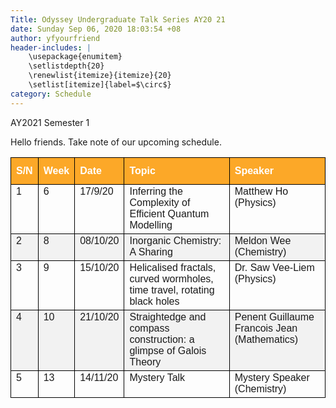 ```yaml
---
Title: Odyssey Undergraduate Talk Series AY20 21
date: Sunday Sep 06, 2020 18:03:54 +08
author: yfyourfriend
header-includes: |
	\usepackage{enumitem}
	\setlistdepth{20}
	\renewlist{itemize}{itemize}{20}
	\setlist[itemize]{label=$\circ$}
category: Schedule
---
```

AY2021 Semester 1

Hello friends. Take note of our upcoming schedule. 

<style type="text/css">
.tg  {font-family: "Trebuchet MS", Arial, Helvetica, sans-serif;  border-collapse: collapse;  width: 100%};
.tg td{border: 1px solid #000000; padding: 8px;}
.tg th{border: 1px solid #000000; padding: 8px;}
.tg tr:nth-child(even){background-color: #f2f2f2;}
.tg tr:hover {background-color: #ddd;}
.tg th{padding-top: 12px; padding-bottom: 12px; text-align: left; background-color: #fca828; color: white;}
.tg .tg-0pky{border: 1px solid #000000; text-align:left;vertical-align:top;}
.tg .tg-0lax{border: 1px solid #000000; text-align:left;vertical-align:top;}
</style>

<table class="tg">
<thead>
  <tr>
    <th class="tg-0pky">S/N</th>
    <th class="tg-0pky">Week</th>
    <th class="tg-0pky">Date</th>
    <th class="tg-0pky">Topic</th>
    <th class="tg-0pky">Speaker</th>
  </tr>
</thead>
<tbody>
  <tr>
    <td class="tg-0pky">1<br></td>
    <td class="tg-0pky">6</td>
    <td class="tg-0pky">17/9/20</td>
    <td class="tg-0pky">Inferring the Complexity of Efficient Quantum Modelling</td>
    <td class="tg-0pky">Matthew Ho (Physics)</td>
  </tr>
  <tr>
    <td class="tg-0pky">2</td>
    <td class="tg-0pky">8</td>
    <td class="tg-0pky">08/10/20</td>
    <td class="tg-0pky">Inorganic Chemistry: A Sharing</td>
    <td class="tg-0pky">Meldon Wee (Chemistry)</td>
  </tr>
  <tr>
    <td class="tg-0pky">3</td>
    <td class="tg-0pky">9</td>
    <td class="tg-0pky">15/10/20</td>
    <td class="tg-0pky">Helicalised fractals, curved wormholes, time travel, rotating black holes</td>
    <td class="tg-0pky">Dr. Saw Vee-Liem (Physics)<br></td>
  </tr>
  <tr>
    <td class="tg-0lax">4</td>
    <td class="tg-0lax">10</td>
    <td class="tg-0lax">21/10/20</td>
    <td class="tg-0lax">Straightedge and compass construction: a glimpse of Galois Theory</td>
    <td class="tg-0lax">Penent Guillaume Francois Jean (Mathematics)</td>
  </tr>
  <tr>
    <td class="tg-0lax">5</td>
    <td class="tg-0lax">13</td>
    <td class="tg-0lax">14/11/20</td>
    <td class="tg-0lax">Mystery Talk</td>
    <td class="tg-0lax">Mystery Speaker (Chemistry)</td>
  </tr>
</tbody>
</table>


